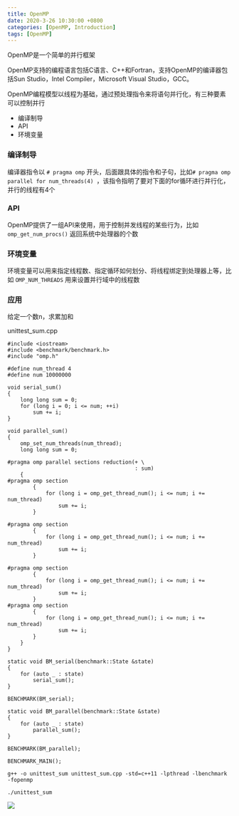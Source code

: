 ```yaml
---
title: OpenMP
date: 2020-3-26 10:30:00 +0800
categories: [OpenMP, Introduction]
tags: [OpenMP]
---
```


OpenMP是一个简单的并行框架

OpenMP支持的编程语言包括C语言、C++和Fortran，支持OpenMP的编译器包括Sun Studio，Intel Compiler，Microsoft Visual Studio，GCC。

OpenMP编程模型以线程为基础，通过预处理指令来将语句并行化，有三种要素可以控制并行

* 编译制导
* API
* 环境变量

### 编译制导

编译器指令以 ``` # pragma omp ``` 开头，后面跟具体的指令和子句，比如```# pragma omp parallel for num_threads(4) ```，该指令指明了要对下面的for循环进行并行化，并行的线程有4个

### API

OpenMP提供了一组API来使用，用于控制并发线程的某些行为，比如``` omp_get_num_procs() ``` 返回系统中处理器的个数

### 环境变量

环境变量可以用来指定线程数、指定循环如何划分、将线程绑定到处理器上等，比如 ```OMP_NUM_THREADS``` 用来设置并行域中的线程数

### 应用

给定一个数n，求累加和

unittest_sum.cpp

```
#include <iostream>
#include <benchmark/benchmark.h>
#include "omp.h"

#define num_thread 4
#define num 10000000

void serial_sum()
{
    long long sum = 0;
    for (long i = 0; i <= num; ++i)
        sum += i;
}

void parallel_sum()
{
    omp_set_num_threads(num_thread);
    long long sum = 0;

#pragma omp parallel sections reduction(+ \
                                        : sum)
    {
#pragma omp section
        {
            for (long i = omp_get_thread_num(); i <= num; i += num_thread)
                sum += i;
        }
        
#pragma omp section
        {   
            for (long i = omp_get_thread_num(); i <= num; i += num_thread)
                sum += i;
        }

#pragma omp section
        {   
            for (long i = omp_get_thread_num(); i <= num; i += num_thread)
                sum += i;
        }
#pragma omp section
        {   
            for (long i = omp_get_thread_num(); i <= num; i += num_thread)
                sum += i;
        }
    }
}

static void BM_serial(benchmark::State &state)
{
    for (auto _ : state)
        serial_sum();
}

BENCHMARK(BM_serial);

static void BM_parallel(benchmark::State &state)
{
    for (auto _ : state)
        parallel_sum();
}

BENCHMARK(BM_parallel);

BENCHMARK_MAIN();

```

```
g++ -o unittest_sum unittest_sum.cpp -std=c++11 -lpthread -lbenchmark -fopenmp

./unittest_sum 
```

![](https://img-blog.csdnimg.cn/20200327100741987.png#pic_center)
